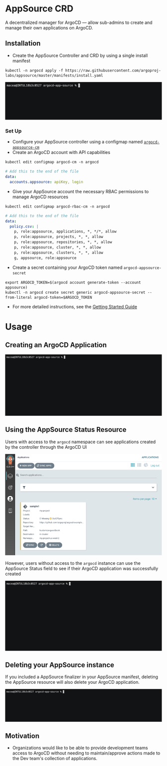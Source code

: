 # AppSource CRD
A decentralized manager for ArgoCD — allow sub-admins to create and manage their own applications on ArgoCD.
## Installation
- Create the AppSource Controller and CRD by using a single install manifest
```shell
kubectl -n argocd apply -f https://raw.githubusercontent.com/argoproj-labs/appsource/master/manifests/install.yaml 
```
![Installing the AppSource CRD and relevant resources](./docs/assets/gif/installation.gif)
### Set Up
- Configure your AppSource controller using a configmap named [`argocd-appsource-cm`](./manifests/samples/sample_admin_config.yaml)
- Create an ArgoCD account with API capabilities
```shell
kubectl edit configmap argocd-cm -n argocd
```
```yaml
# Add this to the end of the file
data:
  accounts.appsource: apiKey, login
```
- Give your AppSource account the necessary RBAC permissions to manage ArgoCD resources
```shell
kubectl edit configmap argocd-rbac-cm -n argocd
```
```yaml
# Add this to the end of the file
data:
  policy.csv: |
    p, role:appsource, applications, *, */*, allow
    p, role:appsource, projects, *, *, allow
    p, role:appsource, repositories, *, *, allow
    p, role:appsource, cluster, *, *, allow
    p, role:appsource, clusters, *, *, allow
    g, appsource, role:appsource
```
- Create a secret containing your ArgoCD token named `argocd-appsource-secret`
```shell
export ARGOCD_TOKEN=$(argocd account generate-token --account appsource)
kubectl -n argocd create secret generic argocd-appsource-secret --from-literal argocd-token=$ARGOCD_TOKEN
```
- For more detailed instructions, see the [Getting Started Guide](docs/GETTING_STARTED.md)

# Usage
## Creating an ArgoCD Application

![Creating an ArgoCD Application using the AppSource custom resource](docs/assets/gif/creation.gif)

## Using the AppSource Status Resource

Users with access to the `argocd` namespace can see applications created by the controller through the ArgoCD UI

![ArgoCD UI](docs/assets/png/argocd-ui.png)

However, users without access to the `argocd` instance can use the AppSource Status field to see if their ArgoCD application was successfully created

![AppSource Status Subresource](docs/assets/gif/status.gif)

## Deleting your AppSource instance

If you included a AppSource finalizer in your AppSource manifest, deleting the AppSource resource will also delete your ArgoCD application.

![Deletion](docs/assets/gif/deletion.gif)

## Motivation
- Organizations would like to be able to provide development teams access to ArgoCD without needing to maintain/approve actions made to the Dev team's collection of applications.

